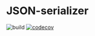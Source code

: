 # JSON-serializer

![build](https://github.com/eisichenko/JSON-serializer/actions/workflows/ci.yml/badge.svg) [![codecov](https://codecov.io/gh/eisichenko/JSON-serializer/branch/master/graph/badge.svg?token=BuufL9jLZZ)](https://codecov.io/gh/eisichenko/JSON-serializer)